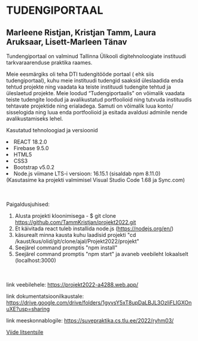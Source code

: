 # TUDENGIPORTAAL


<h2>Marleene Ristjan, Kristjan Tamm, Laura Aruksaar, Lisett-Marleen Tänav</h2>


Tundengiportaal on valminud Tallinna Ülikooli digitehnoloogiate instituudi tarkvaraarenduse praktika raames.

Meie eesmärgiks oli teha DTI tudengitööde portaal ( ehk siis tudengiportaal), kuhu meie instituudi tudengid saaksid üleslaadida enda tehtud projekte ning vaadata ka teiste instituudi tudengite tehtud ja üleslaetud projekte. Meie loodud “Tudengiportaalis” on võimalik vaadata teiste tudengite loodud ja avalikustatud portfoolioid ning tutvuda instituudis tehtavate projektide ning erialadega. Samuti on võimalik luua konto/ sisselogida ning luua enda portfoolioid ja esitada avaldusi adminile nende avalikustamiseks lehel.


Kasutatud tehnoloogiad ja versioonid
<li>REACT 18.2.0</li>
<li>Firebase 9.5.0</li>
<li>HTML5</li>
<li>CSS3</li>
<li>Bootstrap v5.0.2</li>
<li>Node.js viimane LTS-i versioon: 16.15.1 (sisaldab npm 8.11.0)</li>
(Kasutasime ka projekti valmimisel Visual Studio Code 1.68 ja Sync.com)

<br></br>
Paigaldusjuhised:
1. Alusta projekti kloonimisega - $ git clone https://github.com/TammKristjan/projekt2022.git
2. Et käivitada react tuleb installida node.js (https://nodejs.org/en/) 
3. käsurealt minna kausta kuhu laadisid projekti "cd /kaust/kus/olid/git/clone/ajal/Projekt2022/projekt"
4. Seejärel command promptis "npm install"
5. Seejärel command promptis "npm start" ja avaneb veebileht lokaalselt (localhost:3000)



<br></br>
link veebilehele:  https://projekt2022-a4288.web.app/

link dokumentatsioonilkaustale: https://drive.google.com/drive/folders/1gyvsY5xT8upDaLBJL3OzliFLIGXOnuXE?usp=sharing 

link meeskonnablogile: https://suvepraktika.cs.tlu.ee/2022/ryhm03/ 

<a href="https://github.com/TammKristjan/projekt2022/blob/main/LICENCE">Viide litsentsile</a>

